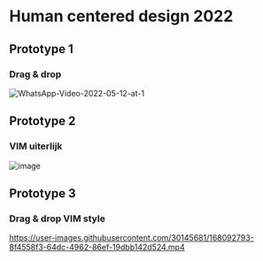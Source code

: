 # Human centered design 2022

## Prototype 1

### Drag & drop
![WhatsApp-Video-2022-05-12-at-1](https://user-images.githubusercontent.com/30145681/168089847-5fe3d7fe-241f-4e5d-ad17-8457ef247b32.gif)


## Prototype 2

### VIM uiterlijk
![image](https://user-images.githubusercontent.com/30145681/168090520-fc4880a3-827a-4752-b897-a8cf03f0f802.png)


## Prototype 3

### Drag & drop VIM style
https://user-images.githubusercontent.com/30145681/168092793-8f4558f3-64dc-4962-86ef-19dbb142d524.mp4

